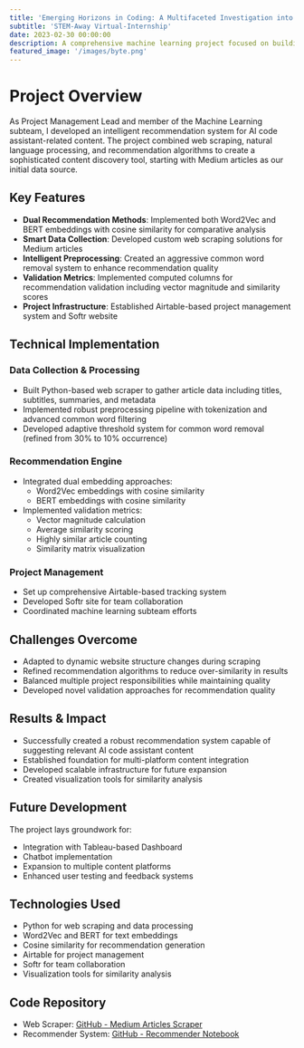 ```yaml
---
title: 'Emerging Horizons in Coding: A Multifaceted Investigation into AI Code Assistants'
subtitle: 'STEM-Away Virtual-Internship'
date: 2023-02-30 00:00:00
description: A comprehensive machine learning project focused on building a sophisticated recommender system for AI code assistant-related content. The system combines advanced NLP techniques with web scraping to deliver personalized article recommendations from Medium, laying the groundwork for a multi-platform content discovery tool.
featured_image: '/images/byte.png'
---
```


# Project Overview
As Project Management Lead and member of the Machine Learning subteam, I developed an intelligent recommendation system for AI code assistant-related content. The project combined web scraping, natural language processing, and recommendation algorithms to create a sophisticated content discovery tool, starting with Medium articles as our initial data source.

## Key Features
- **Dual Recommendation Methods**: Implemented both Word2Vec and BERT embeddings with cosine similarity for comparative analysis
- **Smart Data Collection**: Developed custom web scraping solutions for Medium articles
- **Intelligent Preprocessing**: Created an aggressive common word removal system to enhance recommendation quality
- **Validation Metrics**: Implemented computed columns for recommendation validation including vector magnitude and similarity scores
- **Project Infrastructure**: Established Airtable-based project management system and Softr website

## Technical Implementation
### Data Collection & Processing
- Built Python-based web scraper to gather article data including titles, subtitles, summaries, and metadata
- Implemented robust preprocessing pipeline with tokenization and advanced common word filtering
- Developed adaptive threshold system for common word removal (refined from 30% to 10% occurrence)

### Recommendation Engine
- Integrated dual embedding approaches:
  - Word2Vec embeddings with cosine similarity
  - BERT embeddings with cosine similarity
- Implemented validation metrics:
  - Vector magnitude calculation
  - Average similarity scoring
  - Highly similar article counting
  - Similarity matrix visualization

### Project Management
- Set up comprehensive Airtable-based tracking system
- Developed Softr site for team collaboration
- Coordinated machine learning subteam efforts

## Challenges Overcome
- Adapted to dynamic website structure changes during scraping
- Refined recommendation algorithms to reduce over-similarity in results
- Balanced multiple project responsibilities while maintaining quality
- Developed novel validation approaches for recommendation quality

## Results & Impact
- Successfully created a robust recommendation system capable of suggesting relevant AI code assistant content
- Established foundation for multi-platform content integration
- Developed scalable infrastructure for future expansion
- Created visualization tools for similarity analysis

## Future Development
The project lays groundwork for:
- Integration with Tableau-based Dashboard
- Chatbot implementation
- Expansion to multiple content platforms
- Enhanced user testing and feedback systems

## Technologies Used
- Python for web scraping and data processing
- Word2Vec and BERT for text embeddings
- Cosine similarity for recommendation generation
- Airtable for project management
- Softr for team collaboration
- Visualization tools for similarity analysis

## Code Repository
- Web Scraper: [GitHub - Medium Articles Scraper](https://github.com/anya-chauhan/bytemasters/blob/main/medium_articles_scraper.py)
- Recommender System: [GitHub - Recommender Notebook](https://github.com/anya-chauhan/bytemasters/blob/main/recommender.ipynb)


